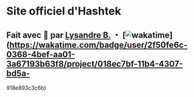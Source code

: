 # Site officiel d'Hashtek

## Fait avec 💜 par [Lysandre B.](https://github.com/Shuvlyy) ・ [![wakatime](https://wakatime.com/badge/user/2f50fe6c-0368-4bef-aa01-3a67193b63f8/project/018ec7bf-11b4-4307-bd5a-918e893c3c6b.svg)](https://wakatime.com/badge/user/2f50fe6c-0368-4bef-aa01-3a67193b63f8/project/018ec7bf-11b4-4307-bd5a-
918e893c3c6b)